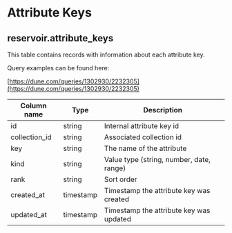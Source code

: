 # Attribute Keys

## **reservoir.attribute\_keys**

This table contains records with information about each attribute key.

Query examples can be found here:

[https://dune.com/queries/1302930/2232305](https://dune.com/queries/1302930/2232305)

| **Column name** | **Type**  | **Description**                          |
|-----------------|-----------|------------------------------------------|
| id              | string    | Internal attribute key id                |
| collection\_id  | string    | Associated collection id                 |
| key             | string    | The name of the attribute                |
| kind            | string    | Value type (string, number, date, range) |
| rank            | string    | Sort order                               |
| created\_at     | timestamp | Timestamp the attribute key was created  |
| updated\_at     | timestamp | Timestamp the attribute key was updated  |
